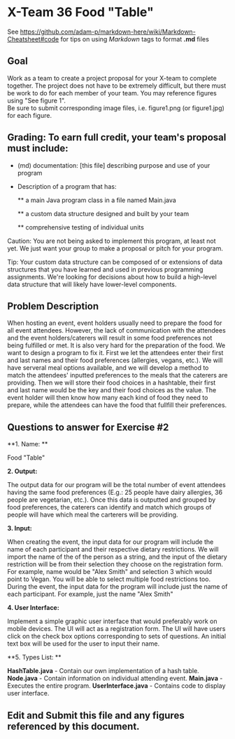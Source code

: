 # X-Team 36 Food "Table"

See https://github.com/adam-p/markdown-here/wiki/Markdown-Cheatsheet#code for tips on using *Markdown* tags to format __.md__ files

## Goal

Work as a team to create a project proposal for your X-team to complete together.
The project does not have to be extremely difficult,
but there must be work to do for each member of your team.
You may reference figures using "See figure 1".  
Be sure to submit corresponding image files, i.e. figure1.png (or figure1.jpg) for each figure.

## Grading: To earn full credit, your team's proposal must include:

* (md) documentation: [this file] describing purpose and use of your program

* Description of a program that has:

  ** a main Java program class in a file named Main.java
  
  ** a custom data structure designed and built by your team
  
  ** comprehensive testing of individual units
  
 Caution: You are not being asked to implement this program, at least not yet. 
 We just want your group to make a proposal or pitch for your program.
 
 Tip: Your custom data structure can be composed of or extensions of data structures that you have learned and used in previous programming assignments.  We're looking for decisions about how to build a high-level data structure that will likely have lower-level components.

## Problem Description
When hosting an event, event holders usually need to prepare the food for all event attendees. However, the lack of communication with the attendees and the event holders/caterers will result in some food preferences not being fulfilled or met. It is also very hard for the preparation of the food. We want to design a program to fix it. First we let the attendees enter their first and last names and their food preferences (allergies, vegans, etc.). We will have serveral meal options available, and we will develop a method to match the attendees' inputted preferences to the meals that the caterers are providing. Then we will store their food choices in a hashtable, their first and last name would be the key and their food choices as the value. The event holder will then know how many each kind of food they need to prepare, while the attendees can have the food that fullfill their preferences. 

## Questions to answer for Exercise #2

**1. Name: **

Food "Table"

**2. Output:**

The output data for our program will be the total number of event attendees having the same food preferences (E.g.: 25 people have dairy allergies, 36 people are vegetarian, etc.). Once this data is outputted and grouped by food preferences, the caterers can identify and match which groups of people will have which meal the carterers will be providing. 

**3. Input:** 

When creating the event, the input data for our program will include the name of each participant and their respective dietary restrictions. We will import the name of the of the person as a string, and the input of the dietary restriction will be from their selection they choose on the registration form. For example, name would be "Alex Smith" and selection 3 which would point to Vegan. You will be able to select multiple food restrictions too. During the event, the input data for the program will include just the name of each participant. For example, just the name "Alex Smith"

**4. User Interface:** 

Implement a simple graphic user interface that would preferably work on mobile devices. The UI will act as a registration form. The UI will have users click on the check box options corresponding to sets of questions. An initial text box will be used for the user to input their name.

**5. Types List: **

**HashTable.java** - Contain our own implementation of a hash table.
**Node.java** - Contain information on individual attending event.
**Main.java** - Executes the entire program.
**UserInterface.java** - Contains code to display user interface.




## Edit and Submit this file and any figures referenced by this document.

